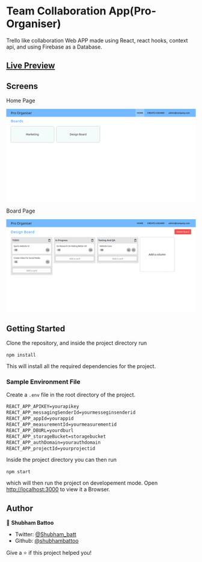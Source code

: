 # Team Collaboration App(Pro-Organiser)

Trello like collaboration Web APP made using React, react hooks, context api, and using Firebase as a Database.

## [Live Preview](https://pro-organisers.firebaseapp.com)

## Screens

Home Page

![](boards.png)

Board Page

![](board.png)

## Getting Started

Clone the repository, and inside the project directory run 

```npm install``` 

This will install all the required dependencies for the project.

### Sample Environment File

Create a `.env` file in the root directory of the project.

```env
REACT_APP_APIKEY=yourapikey
REACT_APP_messagingSenderId=yourmesseginsenderid
REACT_APP_appId=yourappid
REACT_APP_measurementId=yourmeasurementid
REACT_APP_DBURL=yourdburl
REACT_APP_storageBucket=storagebucket
REACT_APP_authDomain=yourauthdomain
REACT_APP_projectId=yourprojectid
```

Inside the project directory you can then run 

```npm start```

which will then run the project on developement mode. Open [http://localhost:3000](http://localhost:3000) to view it a Browser.

## Author

👤 **Shubham Battoo**

* Twitter: [@Shubham_batt](https://twitter.com/Shubham_batt)
* Github: [@shubhambattoo](https://github.com/shubhambattoo)

Give a ⭐️ if this project helped you!
